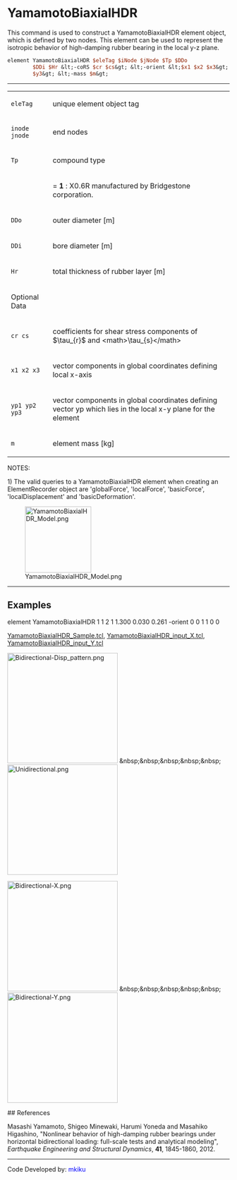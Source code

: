 # YamamotoBiaxialHDR

<p>This command is used to construct a YamamotoBiaxialHDR element
object, which is defined by two nodes. This element can be used to
represent the isotropic behavior of high-damping rubber bearing in the
local y-z plane.</p>

```tcl
element YamamotoBiaxialHDR $eleTag $iNode $jNode $Tp $DDo
        $DDi $Hr &lt;-coRS $cr $cs&gt; &lt;-orient &lt;$x1 $x2 $x3&gt; $y1 $y2
        $y3&gt; &lt;-mass $m&gt;
```

<hr />
<table>
<tbody>
<tr class="odd">
<td><code class="parameter-table-variable">eleTag</code></td>
<td><p>unique element object tag</p></td>
</tr>
<tr class="even">
<td><p><code class="parameter-table-variable">inode jnode</code></p></td>
<td><p>end nodes</p></td>
</tr>
<tr class="odd">
<td><code class="parameter-table-variable">Tp</code></td>
<td><p>compound type</p></td>
</tr>
<tr class="even">
<td></td>
<td><p>= <strong>1</strong> : X0.6R manufactured by Bridgestone
corporation.</p></td>
</tr>
<tr class="odd">
<td><code class="parameter-table-variable">DDo</code></td>
<td><p>outer diameter [m]</p></td>
</tr>
<tr class="even">
<td><code class="parameter-table-variable">DDi</code></td>
<td><p>bore diameter [m]</p></td>
</tr>
<tr class="odd">
<td><code class="parameter-table-variable">Hr</code></td>
<td><p>total thickness of rubber layer [m]</p></td>
</tr>
<tr class="even">
<td><p>Optional Data</p></td>
<td></td>
</tr>
<tr class="odd">
<td><p><code class="parameter-table-variable">cr cs</code></p></td>
<td><p>coefficients for shear stress components of
$\tau_{r}$ and
&lt;math&gt;\tau_{s}&lt;/math&gt;</p></td>
</tr>
<tr class="even">
<td><p><code class="parameter-table-variable">x1 x2 x3</code></p></td>
<td><p>vector components in global coordinates defining local
x-axis</p></td>
</tr>
<tr class="odd">
<td><p><code class="parameter-table-variable">yp1 yp2 yp3</code></p></td>
<td><p>vector components in global coordinates defining vector yp which
lies in the local x-y plane for the element</p></td>
</tr>
<tr class="even">
<td><code class="parameter-table-variable">m</code></td>
<td><p>element mass [kg]</p></td>
</tr>
</tbody>
</table>
<p>NOTES:</p>
<p>1) The valid queries to a YamamotoBiaxialHDR element when creating an
ElementRecorder object are 'globalForce', 'localForce', 'basicForce',
'localDisplacement' and 'basicDeformation'.</p>
<figure>
<img src="/OpenSeesRT/contrib/static/YamamotoBiaxialHDR_Model.png"
title="YamamotoBiaxialHDR_Model.png" width="150"
alt="YamamotoBiaxialHDR_Model.png" />
<figcaption aria-hidden="true">YamamotoBiaxialHDR_Model.png</figcaption>
</figure>
<hr />

## Examples

<p>element YamamotoBiaxialHDR 1 1 2 1 1.300 0.030 0.261 -orient 0 0 1 1
0 0</p>
<p><a href="Media:YamamotoBiaxialHDR_Sample.tcl"
title="wikilink">YamamotoBiaxialHDR_Sample.tcl</a>, <a
href="Media:YamamotoBiaxialHDR_input_X.tcl"
title="wikilink">YamamotoBiaxialHDR_input_X.tcl</a>, <a
href="Media:YamamotoBiaxialHDR_input_Y.tcl"
title="wikilink">YamamotoBiaxialHDR_input_Y.tcl</a></p>
<p><img src="/OpenSeesRT/contrib/static/Bidirectional-Disp_pattern.png"
title="Bidirectional-Disp_pattern.png" width="250"
alt="Bidirectional-Disp_pattern.png" />
&amp;nbsp;&amp;nbsp;&amp;nbsp;&amp;nbsp;&amp;nbsp; <img
src="/OpenSeesRT/contrib/static/Unidirectional.png" title="Unidirectional.png" width="250"
alt="Unidirectional.png" /></p>
<p><img src="/OpenSeesRT/contrib/static/Bidirectional-X.png" title="Bidirectional-X.png"
width="250" alt="Bidirectional-X.png" />
&amp;nbsp;&amp;nbsp;&amp;nbsp;&amp;nbsp;&amp;nbsp; <img
src="/OpenSeesRT/contrib/static/Bidirectional-Y.png" title="Bidirectional-Y.png" width="250"
alt="Bidirectional-Y.png" /></p>
## References
<p>Masashi Yamamoto, Shigeo Minewaki, Harumi Yoneda and Masahiko
Higashino, "Nonlinear behavior of high-damping rubber bearings under
horizontal bidirectional loading: full-scale tests and analytical
modeling", <em>Earthquake Engineering and Structural Dynamics</em>,
<strong>41</strong>, 1845-1860, 2012.</p>
<hr />
<p>Code Developed by: <span style="color:blue"> mkiku
</span></p>
